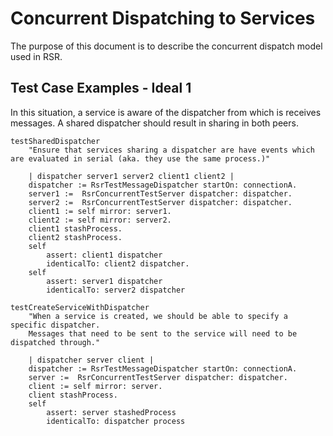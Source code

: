 # Concurrent Dispatching to Services

The purpose of this document is to describe the concurrent dispatch model used in RSR.

## Test Case Examples - Ideal 1

In this situation, a service is aware of the dispatcher from which is receives messages. A shared dispatcher should result in sharing in both peers. 

```smalltalk
testSharedDispatcher
	"Ensure that services sharing a dispatcher are have events which are evaluated in serial (aka. they use the same process.)"

	| dispatcher server1 server2 client1 client2 |
	dispatcher := RsrTestMessageDispatcher startOn: connectionA.
	server1 :=  RsrConcurrentTestServer dispatcher: dispatcher.
	server2 :=  RsrConcurrentTestServer dispatcher: dispatcher.
	client1 := self mirror: server1.
	client2 := self mirror: server2.
	client1 stashProcess.
	client2 stashProcess.
	self
		assert: client1 dispatcher
		identicalTo: client2 dispatcher.
	self
		assert: server1 dispatcher
		identicalTo: server2 dispatcher
```

```smalltalk
testCreateServiceWithDispatcher
	"When a service is created, we should be able to specify a specific dispatcher.
	Messages that need to be sent to the service will need to be dispatched through."

	| dispatcher server client |
	dispatcher := RsrTestMessageDispatcher startOn: connectionA.
	server :=  RsrConcurrentTestServer dispatcher: dispatcher.
	client := self mirror: server.
	client stashProcess.
	self
		assert: server stashedProcess
		identicalTo: dispatcher process
```
